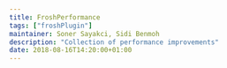 ```yaml
---
title: FroshPerformance
tags: ["froshPlugin"]
maintainer: Soner Sayakci, Sidi Benmoh
description: "Collection of performance improvements"
date: 2018-08-16T14:20:00+01:00
---
```

